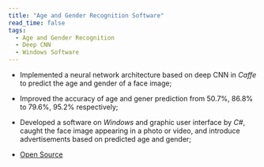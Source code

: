 ```yaml
---
title: "Age and Gender Recognition Software"
read_time: false
tags:
  - Age and Gender Recognition
  - Deep CNN
  - Windows Software
---
```


* Implemented a neural network architecture based on deep CNN in *Caffe* to predict the age and gender of a face image;

* Improved the accuracy of age and gener prediction from 50.7%, 86.8% to 79.6%, 95.2% respectively;

* Developed a software on *Windows* and graphic user interface by *C#*, caught the face image appearing in a photo or video, and introduce advertisements based on predicted age and gender;

* [Open Source](https://github.com/lanouyu/Age-and-Gender-Recognition-Software)
